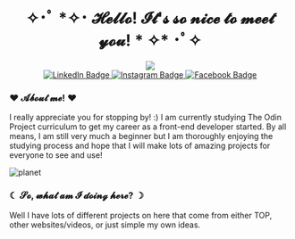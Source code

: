 <div id="header" align="center">
  <h1> ✧･ﾟ *✧･ 𝓗𝓮𝓵𝓵𝓸! 𝓘𝓽'𝓼 𝓼𝓸 𝓷𝓲𝓬𝓮 𝓽𝓸 𝓶𝓮𝓮𝓽 𝔂𝓸𝓾! * ✧* ･ﾟ✧ </h1>
  <img src="https://64.media.tumblr.com/d103eb823dce2842c673f409f036857b/tumblr_mzx9wrdwFa1snc5kxo1_1280.gif"/>
</div>

<div id="badges" align="center">
  <a href="#">
    <img src="https://github.com/jupiterboopiter/jupiterboopiter/assets/135379233/5bc93147-3dbd-4cb1-a15a-2b08b2abb673" alt="LinkedIn Badge"/>
  </a>
  <a href="#">
    <img src="https://github.com/jupiterboopiter/jupiterboopiter/assets/135379233/1e489fd8-edec-4091-aca9-06eab0a09af9" alt="Instagram Badge"/>
  </a>
  <a href="#">
    <img src="https://github.com/jupiterboopiter/jupiterboopiter/assets/135379233/50767357-6fce-4275-8e74-87d379bc8867" alt="Facebook Badge"/>
  </a>
</div>


<h3> ♥ 𝓐𝓫𝓸𝓾𝓽 𝓶𝓮! ♥ </h3>
I really appreciate you for stopping by! :) I am currently studying The Odin Project curriculum to get my career as a front-end developer started. By all means, I am still very much a beginner but I am thoroughly enjoying the studying process and hope that I will make lots of amazing projects for everyone to see and use!


![planet](https://github.com/jupiterboopiter/jupiterboopiter/assets/135379233/75097309-7411-46ed-8a6d-ed981aeeb253) <h3> ☾ 𝓢𝓸, 𝔀𝓱𝓪𝓽 𝓪𝓶 𝓘 𝓭𝓸𝓲𝓷𝓰 𝓱𝓮𝓻𝓮? ☽ </h3>
Well I have lots of different projects on here that come from either TOP, other websites/videos, or just simple my own ideas.


